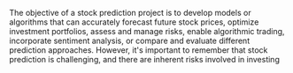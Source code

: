 The objective of a stock prediction project is to develop models or algorithms that can accurately forecast future stock prices, optimize investment portfolios, assess and manage risks, enable algorithmic trading, incorporate sentiment analysis, or compare and evaluate different prediction approaches. However, it's important to remember that stock prediction is challenging, and there are inherent risks involved in investing
